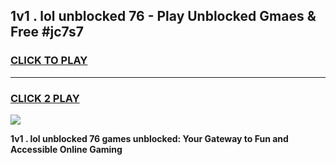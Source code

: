 
## 1v1 . lol unblocked 76 - Play Unblocked Gmaes & Free #jc7s7
<h3>
<a href="https://news.freeplayer.one?title=1v1_._lol_unblocked_76&ref=03M">CLICK TO PLAY</a></h3>
<hr>

<h3>
<a href="https://news.freeplayer.one?title=1v1_._lol_unblocked_76&ref=03M">CLICK 2 PLAY</a>
  
</h3>

<a href="https://news.freeplayer.one?title=1v1_._lol_unblocked_76&ref=03M"><img src="https://clearcache.store/games.png"></a>


**1v1 . lol unblocked 76 games unblocked: Your Gateway to Fun and Accessible Online Gaming**
